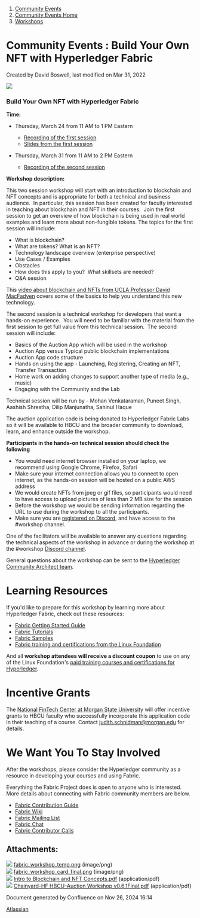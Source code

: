 1. [Community Events](index.html)
2. [Community Events Home](Community-Events-Home_21790731.html)
3. [Workshops](Workshops_21790888.html)

# Community Events : Build Your Own NFT with Hyperledger Fabric

Created by David Boswell, last modified on Mar 31, 2022

![](attachments/21790842/21792486.png?height=250)

### **Build Your Own NFT with Hyperledger Fabric**

**Time:**

- Thursday, March 24 from 11 AM to 1 PM Eastern
  
  - [Recording of the first session](https://www.youtube.com/watch?v=jyEegXLrNr4)
  - [Slides from the first session](attachments/21790842/21793122.pdf)
- Thursday, March 31 from 11 AM to 2 PM Eastern
  
  - [Recording of the second session](https://www.youtube.com/watch?v=PGXOM3KxDyw)

**Workshop description:**

This two session workshop will start with an introduction to blockchain and NFT concepts and is appropriate for both a technical and business audience.  In particular, this session has been created for faculty interested in teaching about blockchain and NFT in their courses.  Join the first session to get an overview of how blockchain is being used in real world examples and learn more about non-fungible tokens. The topics for the first session will include:

- What is blockchain?
- What are tokens? What is an NFT?
- Technology landscape overview (enterprise perspective)
- Use Cases / Examples
- Obstacles
- How does this apply to you?  What skillsets are needed?
- Q&amp;A session

This [video about blockchain and NFTs from UCLA Professor David MacFadyen](https://drive.google.com/file/d/1ayKshlZJ1Z9DZF4E9aVK2atFeknPuFdf/view) covers some of the basics to help you understand this new technology.

The second session is a technical workshop for developers that want a hands-on experience.  You will need to be familiar with the material from the first session to get full value from this technical session.  The second session will include:

- Basics of the Auction App which will be used in the workshop
- Auction App versus Typical public blockchain implementations
- Auction App code structure
- Hands on using the app - Launching, Registering, Creating an NFT, Transfer Transaction
- Home work on adding changes to support another type of media (e.g., music)
- Engaging with the Community and the Lab

Technical session will be run by - Mohan Venkataraman, Puneet Singh, Aashish Shrestha, Dilip Manjunatha, Sahinul Haque

The auction application code is being donated to Hyperledger Fabric Labs so it will be available to HBCU and the broader community to download, learn, and enhance outside the workshop.

**Participants in the hands-on technical session should check the following** 

- You would need internet browser installed on your laptop, we recommend using Google Chrome, Firefox, Safari
- Make sure your internet connection allows you to connect to open internet, as the hands-on session will be hosted on a public AWS address
- We would create NFTs from jpeg or gif files, so participants would need to have access to upload pictures of less than 2 MB size for the session
- Before the workshop we would be sending information regarding the URL to use during the workshop to all the participants.
- Make sure you are [registered on Discord](https://discord.gg/C7MFdn6W), and have access to the #workshop channel.

One of the facilitators will be available to answer any questions regarding the technical aspects of the workshop in advance or during the workshop at the #workshop [Discord channel](https://discord.gg/C7MFdn6W).

General questions about the workshop can be sent to the [Hyperledger Community Architect team](mailto:community-architects@hyperledger.org).

# Learning Resources

If you'd like to prepare for this workshop by learning more about Hyperledger Fabric, check out these resources:

- [Fabric Getting Started Guide](https://hyperledger-fabric.readthedocs.io/en/latest/getting_started.html)
- [Fabric Tutorials](https://hyperledger-fabric.readthedocs.io/en/latest/tutorials.html)
- [Fabric Samples](https://github.com/hyperledger/fabric-samples)
- [Fabric training and certifications from the Linux Foundation](https://www.hyperledger.org/learn/training)

And all **workshop attendees will receive a discount coupon** to use on any of the Linux Foundation's [paid training courses and certifications for Hyperledger](https://www.hyperledger.org/learn/training).

# Incentive Grants

The [National FinTech Center at Morgan State University](https://fintech.morgan.edu/) will offer incentive grants to HBCU faculty who successfully incorporate this application code in their teaching of a course. Contact [judith.schnidman@morgan.edu](mailto:judith.schnidman@morgan.edu) for details.

# We Want You To Stay Involved

After the workshops, please consider the Hyperledger community as a resource in developing your courses and using Fabric.

Everything the Fabric Project does is open to anyone who is interested. More details about connecting with Fabric community members are below.

- [Fabric Contribution Guide](https://hyperledger-fabric.readthedocs.io/en/latest/CONTRIBUTING.html)
- [Fabric Wiki](https://lf-hyperledger.atlassian.net/wiki/display/fabric/)
- [Fabric Mailing List](https://lists.hyperledger.org/g/fabric)
- [Fabric Chat](https://discord.com/channels/905194001349627914/905205541326975046)
- [Fabric Contributor Calls](https://lf-hyperledger.atlassian.net/wiki/display/fabric/Contributor+Meetings)

## Attachments:

![](images/icons/bullet_blue.gif) [fabric\_workshop\_temp.png](attachments/21790842/21792435.png) (image/png)  
![](images/icons/bullet_blue.gif) [fabric\_workshop\_card\_final.png](attachments/21790842/21792486.png) (image/png)  
![](images/icons/bullet_blue.gif) [Intro to Blockchain and NFT Concepts.pdf](attachments/21790842/21793122.pdf) (application/pdf)  
![](images/icons/bullet_blue.gif) [Chainyard-HF HBCU-Auction Workshop v0.6.1Final.pdf](attachments/21790842/21793127.pdf) (application/pdf)

Document generated by Confluence on Nov 26, 2024 16:14

[Atlassian](http://www.atlassian.com/)
